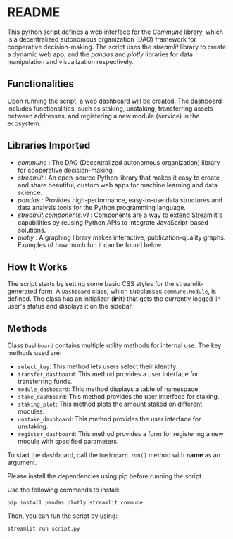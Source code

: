 # README

This python script defines a web interface for the _Commune_ library, which is a decentralized autonomous organization (DAO) framework for cooperative decision-making. The script uses the _streamlit_ library to create a dynamic web app, and the _pandas_ and _plotly_ libraries for data manipulation and visualization respectively.

## Functionalities
Upon running the script, a web dashboard will be created. The dashboard includes functionalities, such as staking, unstaking, transferring assets between addresses, and registering a new module (service) in the ecosystem.

## Libraries Imported

- _commune_ : The DAO (Decentralized autonomous organization) library for cooperative decision-making.
- _streamlit_ : An open-source Python library that makes it easy to create and share beautiful, custom web apps for machine learning and data science.
- _pandas_ : Provides high-performance, easy-to-use data structures and data analysis tools for the Python programming language.
- _streamlit.components.v1_ : Components are a way to extend Streamlit's capabilities by reusing Python APIs to integrate JavaScript-based solutions.
- _plotly_ : A graphing library makes interactive, publication-quality graphs. Examples of how much fun it can be found below.

## How It Works
  
The script starts by setting some basic CSS styles for the streamlit-generated form. A `Dashboard` class, which subclasses `commune.Module`, is defined. The class has an initializer (__init__) that gets the currently logged-in user's status and displays it on the sidebar. 

## Methods

Class `Dashboard` contains multiple utility methods for internal use. The key methods used are:

- `select_key`: This method lets users select their identity. 
- `transfer_dashboard`: This method provides a user interface for transferring funds. 
- `module_dashboard`: This method displays a table of namespace.
- `stake_dashboard`: This method provides the user interface for staking.
- `staking_plot`: This method plots the amount staked on different modules.
- `unstake_dashboard`: This method provides the user interface for unstaking.
- `register_dashboard`: This method provides a form for registering a new module with specified parameters.

To start the dashboard, call the `Dashboard.run()` method with __name__ as an argument.

Please install the dependencies using pip before running the script.

Use the following commands to install:

`pip install pandas plotly streamlit commune`

Then, you can run the script by using:

`streamlit run script.py`